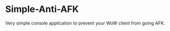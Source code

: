 Simple-Anti-AFK
===============

Very simple console application to prevent your WoW client from going AFK.
